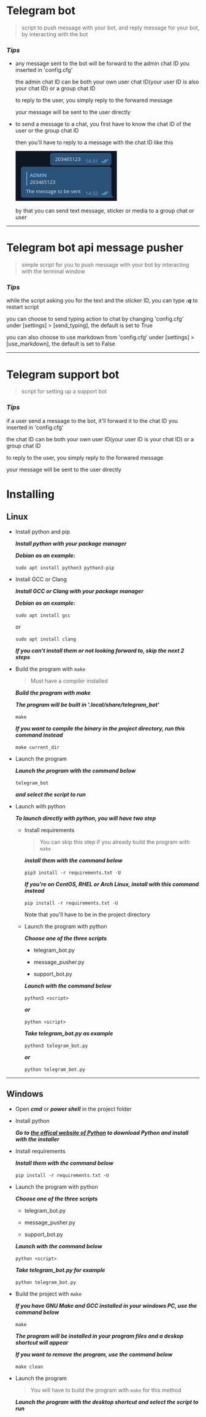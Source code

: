 ﻿# Telegram bot

> script to push message with your bot, and reply message for your bot, by interacting with the bot

### ***Tips***

- any message sent to the bot will be forward to the admin chat ID you inserted in 'config.cfg'  
  
  the admin chat ID can be both your own user chat ID(your user ID is also your chat ID) or a group chat ID  
  
  to reply to the user, you simply reply to the forwared message  
  
  your message will be sent to the user directly

- to send a message to a chat, you first have to know the chat ID of the user or the group chat ID  
  
  then you'll have to reply to a message with the chat ID like this  

  ![](./images/01.png)  
    
    by that you can send text message, sticker or media to a group chat or user

-------

# Telegram bot api message pusher

> simple script for you to push message with your bot by interacting with the terminal window


### ***Tips***

while the script asking you for the text and the sticker ID, you can type ***:q*** to restart script

you can choose to send typing action to chat by changing 'config.cfg' under [settings] > [send_typing], the default is set to True

you can also choose to use markdown from 'config.cfg' under [settings] > [use_markdown], the default is set to False

------------


# Telegram support bot

> script for setting up a support bot


### ***Tips***

if a user send a message to the bot, it'll forward it to the chat ID you inserted in 'config.cfg'

the chat ID can be both your own user ID(your user ID is your chat ID) or a group chat ID

to reply to the user, you simply reply to the forwared message

your message will be sent to the user directly

# Installing

## Linux
- Install python and pip

  ***Install python with your package manager***

  ***Debian as an example:***

  `sudo apt install python3 python3-pip`


- Install GCC or Clang

  ***Install GCC or Clang with your package manager***

  ***Debian as an example:***

  `sudo apt install gcc`
  
  or

  `sudo apt install clang`

  ***If you can't install them or not looking forward to, skip the next 2 steps***


- Build the program with `make`

  > Must have a compiler installed

  ***Build the program with make***

  ***The program will be built in '.local/share/telegram_bot'***

  `make`

  ***If you want to compile the binary in the project directory, run this command instead***

  `make current_dir`

- Launch the program

  ***Launch the program with the command below***

  `telegram_bot`

  ***and select the script to run***


- Launch with python

  ***To launch directly with python, you will have two step***

  - Install requirements

    > You can skip this step if you already build the program with `make`
    
    ***install them with the command below***

    `pip3 install -r requirements.txt -U`

    ***If you're on CentOS, RHEL or Arch Linux, install with this command instead***

    `pip install -r requirements.txt -U`

    Note that you'll have to be in the project directory

  - Launch the program with python

    ***Choose one of the three scripts***

      - telegram_bot.py

      - message_pusher.py

      - support_bot.py

    ***Launch with the command below***

    `python3 <script>`

    ***or***

    `python <script>`

    ***Take telegram_bot.py as example***

    `python3 telegram_bot.py`

    ***or***

    `python telegram_bot.py`

-------

## Windows
- Open ***cmd*** or ***power shell*** in the project folder

- Install python

  ***Go to [the offical website of Python](https://www.python.org/) to download Python and install with the installer***

- Install requirements

  ***Install them with the command below***

  `pip install -r requirements.txt -U`

- Launch the program with python

  ***Choose one of the three scripts***

    - telegram_bot.py

    - message_pusher.py

    - support_bot.py

  ***Launch with the command below***

  `python <script>`

  ***Take telegram_bot.py for example***

  `python telegram_bot.py`

- Build the project with `make`

  ***If you have GNU Make and GCC installed in your windows PC, use the command below***

  `make`

  ***The program will be installed in your program files and a deskop shortcut will appear***

  ***If you want to remove the program, use the command below***

  `make clean`

- Launch the program

  > You will have to build the program with `make` for this method

  ***Launch the program with the desktop shortcut and select the script to run***